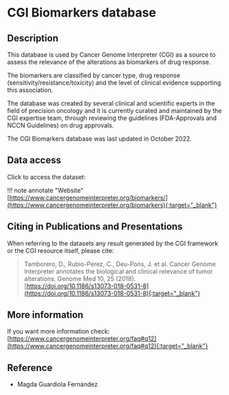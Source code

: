 # CGI Biomarkers database

## Description

This database is used by Cancer Genome Interpreter (CGI) as a source to assess the relevance of
the alterations as biomarkers of drug response.

The biomarkers are classified by cancer type, drug response (sensitivity/resistance/toxicity) and the
level of clinical evidence supporting this association.

The database was created by several clinical and scientific experts in the field of precision oncology and it
is currently curated and maintained by the CGI expertise team, through reviewing the guidelines
(FDA-Approvals and NCCN Guidelines) on drug approvals.

The CGI Biomarkers database was last updated in October 2022.

## Data access

Click to access the dataset:

!!! note annotate "Website"
    [https://www.cancergenomeinterpreter.org/biomarkers/](https://www.cancergenomeinterpreter.org/biomarkers){:target="_blank"} <!--markdownlint-disable MD013-->

## Citing in Publications and Presentations

When referring to the datasets any result generated by the CGI framework or the CGI resource itself, please cite:
> Tamborero, D., Rubio-Perez, C., Deu-Pons, J. et al. Cancer Genome Interpreter annotates the biological and
> clinical relevance of tumor alterations. Genome Med 10, 25 (2018).
> [https://doi.org/10.1186/s13073-018-0531-8](https://doi.org/10.1186/s13073-018-0531-8){:target="_blank"}

## More information

If you want more information check:
[https://www.cancergenomeinterpreter.org/faq#q12](https://www.cancergenomeinterpreter.org/faq#q12){:target="_blank"}

## Reference

- Magda Guardiola Fernández
